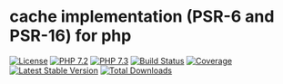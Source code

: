 # cache implementation (PSR-6 and PSR-16) for php

[![License](https://img.shields.io/badge/license-BSD-blue.svg)](https://opensource.org/licenses/BSD-3-Clause)
[![PHP 7.2](https://img.shields.io/badge/php-7.2-yellow.svg)](http://www.php.net)
[![PHP 7.3](https://img.shields.io/badge/php-7.3-yellow.svg)](http://www.php.net)
[![Build Status](https://travis-ci.org/mbretter/stk-cache.svg?branch=master)](https://travis-ci.org/mbretter/stk-cache)
[![Coverage](https://coveralls.io/repos/github/mbretter/stk-cache/badge.svg?branch=master)](https://coveralls.io/github/mbretter/stk-cache?branch=master)
[![Latest Stable Version](https://img.shields.io/packagist/v/mbretter/stk-cache.svg)](https://packagist.org/packages/mbretter/stk-cache)
[![Total Downloads](https://img.shields.io/packagist/dt/mbretter/stk-cache.svg)](https://packagist.org/packages/mbretter/stk-cache)
